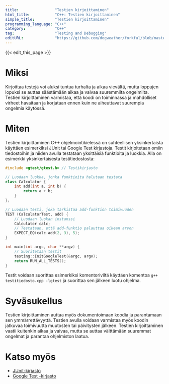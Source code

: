 ```yaml
---
title:                "Testien kirjoittaminen"
html_title:           "C++: Testien kirjoittaminen"
simple_title:         "Testien kirjoittaminen"
programming_language: "C++"
category:             "C++"
tag:                  "Testing and Debugging"
editURL:              "https://github.com/dogweather/forkful/blob/master/content/fi/cpp/writing-tests.md"
---
```


{{< edit_this_page >}}

# Miksi

Kirjoittaa testejä voi aluksi tuntua turhalta ja aikaa vievältä, mutta loppujen lopuksi se auttaa säästämään aikaa ja vaivaa suuremmilta ongelmilta. Testien kirjoittaminen varmistaa, että koodi on toiminnassa ja mahdolliset virheet havaitaan ja korjataan ennen kuin ne aiheuttavat suurempia ongelmia käytössä.

# Miten

Testien kirjoittaminen C++ ohjelmointikielessä on suhteellisen yksinkertaista käyttäen esimerkiksi JUnit tai Google Test kirjastoja. Testit kirjoitetaan omiin tiedostoihin ja niiden avulla testataan yksittäisiä funktioita ja luokkia. Alla on esimerkki yksinkertaisesta testitiedostosta:

```C++
#include <gtest/gtest.h> // Testikirjasto

// Luodaan luokka, jonka funktioita halutaan testata
class Calculator {
    int add(int a, int b) {
        return a + b;
    }
};

// Luodaan testi, joka tarkistaa add-funktion toimivuuden
TEST (CalculatorTest, add) {
    // Luodaan luokan instanssi
    Calculator calc;
    // Testataan, että add-funktio palauttaa oikean arvon
    EXPECT_EQ(calc.add(2, 3), 5);
}

int main(int argc, char **argv) {
    // Suoritetaan testit
    testing::InitGoogleTest(&argc, argv);
    return RUN_ALL_TESTS();
}
```

Testit voidaan suorittaa esimerkiksi komentoriviltä käyttäen komentoa ```g++ testitiedosto.cpp -lgtest``` ja suorittaa sen jälkeen luotu ohjelma.

# Syväsukellus

Testien kirjoittaminen auttaa myös dokumentoimaan koodia ja parantamaan sen ymmärrettävyyttä. Testien avulla voidaan varmistaa myös koodin jatkuvaa toimivuutta muutosten tai päivitysten jälkeen. Testien kirjoittaminen vaatii kuitenkin aikaa ja vaivaa, mutta se auttaa välttämään suuremmat ongelmat ja parantaa ohjelmiston laatua.

# Katso myös

- [JUnit-kirjasto](https://junit.org)
- [Google Test -kirjasto](https://github.com/google/googletest)